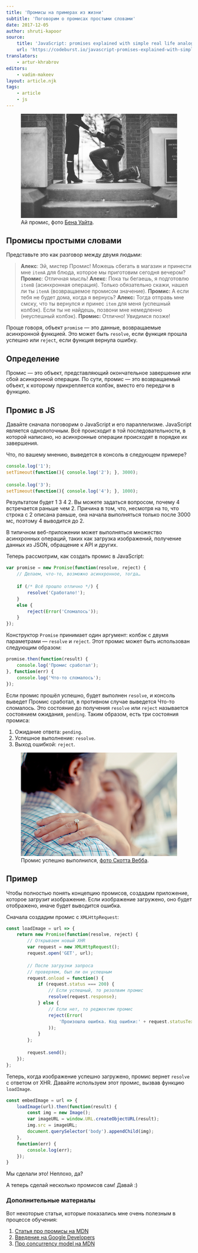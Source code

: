 ```yaml
---
title: 'Промисы на примерах из жизни'
subtitle: 'Поговорим о промисах простыми словами'
date: 2017-12-05
author: shruti-kapoor
source:
    title: 'JavaScript: promises explained with simple real life analogies'
    url: 'https://codeburst.io/javascript-promises-explained-with-simple-real-life-analogies-dd6908092138'
translators:
    - artur-khrabrov
editors:
    - vadim-makeev
layout: article.njk
tags:
    - article
    - js
---
```


<figure>
    <img src="images/1.jpg" alt="">
    <figcaption>
        Ай промис, фото <a href="https://unsplash.com/photos/tX4-tYibILg">Бена Уайта</a>.
    </figcaption>
</figure>

## Промисы простыми словами

Представьте это как разговор между двумя людьми:

> **Алекс**: Эй, мистер Промис! Можешь сбегать в магазин и принести мне `itemA` для блюда, которое мы приготовим сегодня вечером?
> **Промис**: Отличная мысль!
> **Алекс**: Пока ты бегаешь, я подготовлю `itemB` (асинхронная операция). Только обязательно скажи, нашел ли ты `itemA` (возвращаемое промисом значение).
> **Промис:** А если тебя не будет дома, когда я вернусь?
> **Алекс:** Тогда отправь мне смску, что ты вернулся и принес `item` для меня (успешный колбэк). Если ты не найдешь, позвони мне немедленно (неуспешный колбэк).
> **Промис:** Отлично! Увидимся позже!

Проще говоря, объект `promise` — это данные, возвращаемые асинхронной функцией. Это может быть `resolve`, если функция прошла успешно или `reject`, если функция вернула ошибку.

## Определение

Промис — это объект, представляющий окончательное завершение или сбой асинхронной операции. По сути, промис — это возвращаемый объект, к которому прикрепляется колбэк, вместо его передачи в функцию.

## Промис в JS

Давайте сначала поговорим о JavaScript и его параллелизме. JavaScript является однопоточным. Всё происходит в той последовательности, в которой написано, но асинхронные операции происходят в порядке их завершения.

Что, по вашему мнению, выведется в консоль в следующем примере?

```js
console.log('1');
setTimeout(function(){ console.log('2'); }, 3000);

console.log('3');
setTimeout(function(){ console.log('4'); }, 1000);
```

Результатом будет 1 3 4 2. Вы можете задаться вопросом, почему 4 встречается раньше чем 2. Причина в том, что, несмотря на то, что строка с 2 описана раньше, она начала выполняться только после 3000 мс, поэтому 4 выводится до 2.

В типичном веб-приложении может выполняться множество асинхронных операций, таких как загрузка изображений, получение данных из JSON, обращение к API и других.

Теперь рассмотрим, как создать промис в JavaScript:

```js
var promise = new Promise(function(resolve, reject) {
    // Делаем, что-то, возможно асинхронное, тогда…

    if (/* Всё прошло отлично */) {
        resolve('Сработало!');
    }
    else {
        reject(Error('Сломалось'));
    }
});
```

Конструктор `Promise` принимает один аргумент: колбэк с двумя параметрами — `resolve` и `reject`. Этот промис может быть использован следующим образом:

```js
promise.then(function(result) {
    console.log('Промис сработал');
}, function(err) {
    console.log('Что-то сломалось');
});
```

Если промис прошёл успешно, будет выполнен `resolve`, и консоль выведет Промис сработал, в противном случае выведется Что-то сломалось. Это состояние до получения `resolve` или `reject` называется состоянием ожидания, `pending`. Таким образом, есть три состояния промиса:

1. Ожидание ответа: `pending`.
2. Успешное выполнение: `resolve`.
3. Выход ошибкой: `reject`.

<figure>
    <img src="images/2.jpg" alt="">
    <figcaption>
        Промис успешно выполнился, <a href="https://www.pexels.com/photo/man-couple-love-people-136402/">фото Скотта Вебба</a>.
    </figcaption>
</figure>

## Пример

Чтобы полностью понять концепцию промисов, создадим приложение, которое загрузит изображение. Если изображение загружено, оно будет отображено, иначе будет выводится ошибка.

Сначала создадим промис с `XMLHttpRequest`:

```js
const loadImage = url => {
    return new Promise(function(resolve, reject) {
        // Открываем новый XHR
        var request = new XMLHttpRequest();
        request.open('GET', url);

        // После загрузки запроса
        // проверяем, был ли он успешным
        request.onload = function() {
            if (request.status === 200) {
                // Если успешный, то резолвим промис
                resolve(request.response);
            } else {
                // Если нет, то реджектим промис
                reject(Error(
                    'Произошла ошибка. Код ошибки:' + request.statusText
                ));
            }
        };

        request.send();
    });
};
```

Теперь, когда изображение успешно загружено, промис вернет `resolve` с ответом от XHR. Давайте используем этот промис, вызвав функцию `loadImage`.

```js
const embedImage = url => {
    loadImage(url).then(function(result) {
        const img = new Image();
        var imageURL = window.URL.createObjectURL(result);
        img.src = imageURL;
        document.querySelector('body').appendChild(img);
    },
    function(err) {
        console.log(err);
    });
}
```

Мы сделали это! Неплохо, да?

А теперь сделай несколько промисов сам! Давай :)

### Дополнительные материалы

Вот некоторые статьи, которые показались мне очень полезным в процессе обучения:

1. [Статья про промисы на MDN](https://developer.mozilla.org/en-US/docs/Web/JavaScript/Guide/Using_promises)
2. [Введение на Google Developers](http://https//developers.google.com/web/fundamentals/primers/promises)
3. [Про concurrency model на MDN](https://developer.mozilla.org/en-US/docs/Web/JavaScript/EventLoop#Run-to-completion)
